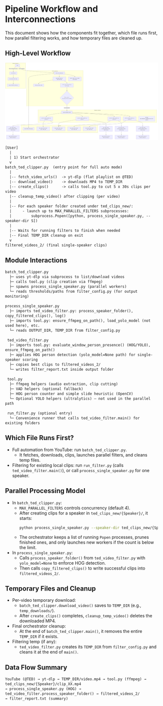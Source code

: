 # Pipeline Workflow and Interconnections

This document shows how the components fit together, which file runs first, how parallel filtering works, and how temporary files are cleaned up.

## High-Level Workflow

![Pipeline Workflow](workflow.png)

```text
[User]
  |
  | 1) Start orchestrator
  v
batch_ted_clipper.py  (entry point for full auto mode)
  |
  |-- fetch_video_urls()  -> yt-dlp (flat playlist on @TED)
  |-- download_video()    -> downloads MP4 to TEMP_DIR
  |-- create_clips()      -> calls tool.py to cut 5 x 30s clips per video
  |-- cleanup_temp_video() after clipping (per video)
  |
  |-- For each speaker folder created under ted_clips_new/:
  |     - launch up to MAX_PARALLEL_FILTERS subprocesses:
  |         subprocess.Popen([python, process_single_speaker.py, --speaker-dir S])
  |
  |-- Waits for running filters to finish when needed
  |-- Final TEMP_DIR cleanup on exit
  v
filtered_videos_2/ (final single-speaker clips)
```

## Module Interactions

```text
batch_ted_clipper.py
  ├─ uses yt-dlp via subprocess to list/download videos
  ├─ calls tool.py (clip creation via ffmpeg)
  ├─ spawns process_single_speaker.py (parallel workers)
  └─ reads thresholds/paths from filter_config.py (for output monitoring)

process_single_speaker.py
  ├─ imports ted_video_filter.py: process_speaker_folder(), copy_filtered_clips(), log()
  ├─ imports tool.py: ensure_ffmpeg_on_path(), load_yolo_model (not used here), etc.
  └─ reads OUTPUT_DIR, TEMP_DIR from filter_config.py

 ted_video_filter.py
  ├─ imports tool.py: evaluate_window_person_presence() (HOG/YOLO), ensure_ffmpeg_on_path()
  ├─ applies HOG person detection (yolo_model=None path) for single-speaker scoring
  ├─ copies best clips to filtered_videos_2/
  └─ writes filter_report.txt inside output folder

 tool.py
  ├─ ffmpeg helpers (audio extraction, clip cutting)
  ├─ VAD helpers (optional fallback)
  ├─ HOG person counter and simple slide heuristic (OpenCV)
  └─ Optional YOLO helpers (ultralytics) — not used in the parallel path

 run_filter.py (optional entry)
  └─ Convenience runner that calls ted_video_filter.main() for existing folders
```

## Which File Runs First?
- Full automation from YouTube: run `batch_ted_clipper.py`.
  - It fetches, downloads, clips, launches parallel filters, and cleans temp files.
- Filtering for existing local clips: run `run_filter.py` (calls `ted_video_filter.main()`), or call `process_single_speaker.py` for one speaker.

## Parallel Processing Model
- In `batch_ted_clipper.py`:
  - `MAX_PARALLEL_FILTERS` controls concurrency (default 4).
  - After creating clips for a speaker in `ted_clips_new/{Speaker}/`, it starts:
    ```bash
    python process_single_speaker.py --speaker-dir ted_clips_new/{Speaker}
    ```
  - The orchestrator keeps a list of running `Popen` processes, prunes finished ones, and only launches new workers if the count is below the limit.
- In `process_single_speaker.py`:
  - Calls `process_speaker_folder()` from `ted_video_filter.py` with `yolo_model=None` to enforce HOG detection.
  - Then calls `copy_filtered_clips()` to write successful clips into `filtered_videos_2/`.

## Temporary Files and Cleanup
- Per-video temporary download:
  - `batch_ted_clipper.download_video()` saves to `TEMP_DIR` (e.g., `temp_downloads/`).
  - After `create_clips()` completes, `cleanup_temp_video()` deletes the downloaded MP4.
- Final orchestrator cleanup:
  - At the end of `batch_ted_clipper.main()`, it removes the entire `TEMP_DIR` if it exists.
- Filtering temp (if any):
  - `ted_video_filter.py` creates its `TEMP_DIR` from `filter_config.py` and cleans it at the end of `main()`.

## Data Flow Summary
```text
YouTube (@TED) → yt-dlp → TEMP_DIR/video.mp4 → tool.py (ffmpeg) → ted_clips_new/{Speaker}/clip_XX.mp4
→ process_single_speaker.py (HOG) → ted_video_filter.process_speaker_folder() → filtered_videos_2/
→ filter_report.txt (summary)
```
